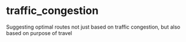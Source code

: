 # traffic_congestion
Suggesting optimal routes not just based on traffic congestion, but also based on purpose of travel
